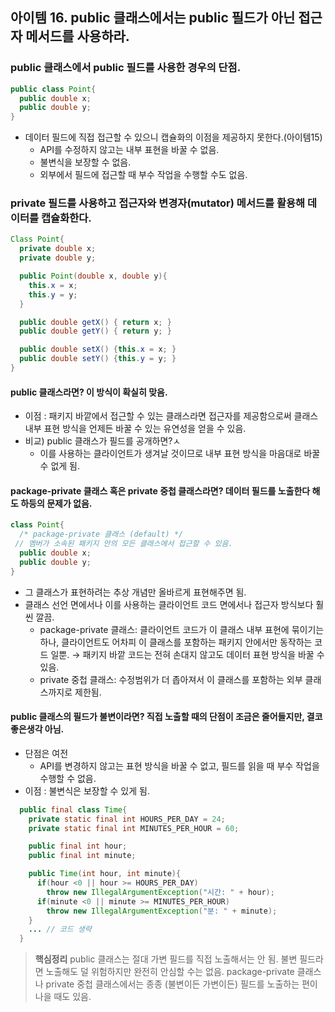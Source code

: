 ## 아이템 16. public 클래스에서는 public 필드가 아닌 접근자 메서드를 사용하라.
### public 클래스에서 public 필드를 사용한 경우의 단점.
``` java
public class Point{
  public double x;
  public double y;
}
```
- 데이터 필드에 직접 접근할 수 있으니 캡슐화의 이점을 제공하지 못한다.(아이템15)
  - API를 수정하지 않고는 내부 표현을 바꿀 수 없음.
  - 불변식을 보장할 수 없음.
  - 외부에서 필드에 접근할 때 부수 작업을 수행할 수도 없음.
 
### private 필드를 사용하고 접근자와 변경자(mutator) 메서드를 활용해 데이터를 캡슐화한다.
```java
Class Point{
  private double x;
  private double y;

  public Point(double x, double y){
    this.x = x;
    this.y = y;
  }

  public double getX() { return x; }
  public double getY() { return y; }

  public double setX() {this.x = x; }
  public double setY() {this.y = y; }
}
```
#### public 클래스라면? 이 방식이 확실히 맞음.
  - 이점 : 패키지 바깥에서 접근할 수 있는 클래스라면 접근자를 제공함으로써 클래스 내부 표현 방식을 언제든 바꿀 수 있는 유연성을 얻을 수 있음.
  - 비교) public 클래스가 필드를 공개하면?ㅅ
    - 이를 사용하는 클라이언트가 생겨날 것이므로 내부 표현 방식을 마음대로 바꿀 수 없게 됨.
#### package-private 클래스 혹은 private 중첩 클래스라면? 데이터 필드를 노출한다 해도 하등의 문제가 없음.
``` java
class Point{
  /* package-private 클래스 (default) */
 // 멤버가 소속된 패키지 안의 모든 클래스에서 접근할 수 있음.
  public double x;
  public double y;
}
```
  - 그 클래스가 표현하려는 추상 개념만 올바르게 표현해주면 됨.
  - 클래스 선언 면에서나 이를 사용하는 클라이언트 코드 면에서나 접근자 방식보다 훨씬 깔끔.
    - package-private 클래스: 클라이언트 코드가 이 클래스 내부 표현에 묶이기는 하나, 클라이언트도 어차피 이 클래스를 포함하는 패키지 안에서만 동작하는 코드 일뿐.
      → 패키지 바깥 코드는 전혀 손대지 않고도 데이터 표현 방식을 바꿀 수 있음.
    - private 중첩 클래스: 수정범위가 더 좁아져서 이 클래스를 포함하는 외부 클래스까지로 제한됨.
      

#### public 클래스의 필드가 불변이라면? 직접 노출할 때의 단점이 조금은 줄어들지만, 결코 좋은생각 아님.
  - 단점은 여전
    - API를 변경하지 않고는 표현 방식을 바꿀 수 없고, 필드를 읽을 때 부수 작업을 수행할 수 없음.
  - 이점 : 불변식은 보장할 수 있게 됨.
  ```java
    public final class Time{
      private static final int HOURS_PER_DAY = 24;
      private static final int MINUTES_PER_HOUR = 60;

      public final int hour;
      public final int minute;

      public Time(int hour, int minute){
        if(hour <0 || hour >= HOURS_PER_DAY)
          throw new IllegalArgumentException("시간: " + hour);
        if(minute <0 || minute >= MINUTES_PER_HOUR)
          throw new IllegalArgumentException("분: " + minute);
      }
      ... // 코드 생략
    }
  ```

> **핵심정리**
> public 클래스는 절대 가변 필드를 직접 노출해서는 안 됨.
> 불변 필드라면 노출해도 덜 위험하지만 완전히 안심할 수는 없음.
> package-private 클래스나 private 중첩 클래스에서는 종종 (불변이든 가변이든) 필드를 노출하는 편이 나을 때도 있음.

